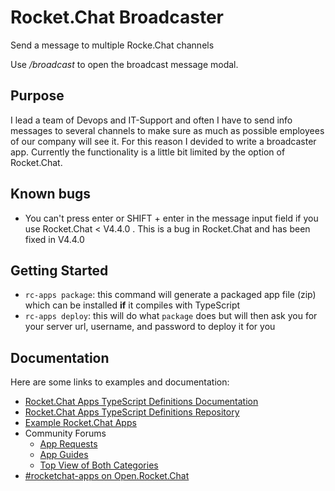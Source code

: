 # Rocket.Chat Broadcaster
Send a message to multiple Rocke.Chat channels

Use */broadcast* to open the broadcast message modal. 

## Purpose
I lead a team of Devops and IT-Support and often I have to send info messages to several channels to make sure as much as possible employees of our company will see it. For this reason I devided to write a broadcaster app. Currently the functionality is a little bit limited by the option of Rocket.Chat. 

## Known bugs
- You can't press enter or SHIFT + enter in the message input field if you use Rocket.Chat < V4.4.0 . This is a bug in Rocket.Chat and has been fixed in V4.4.0


## Getting Started

- `rc-apps package`: this command will generate a packaged app file (zip) which can be installed **if** it compiles with TypeScript
- `rc-apps deploy`: this will do what `package` does but will then ask you for your server url, username, and password to deploy it for you

## Documentation
Here are some links to examples and documentation:
- [Rocket.Chat Apps TypeScript Definitions Documentation](https://rocketchat.github.io/Rocket.Chat.Apps-engine/)
- [Rocket.Chat Apps TypeScript Definitions Repository](https://github.com/RocketChat/Rocket.Chat.Apps-engine)
- [Example Rocket.Chat Apps](https://github.com/graywolf336/RocketChatApps)
- Community Forums
  - [App Requests](https://forums.rocket.chat/c/rocket-chat-apps/requests)
  - [App Guides](https://forums.rocket.chat/c/rocket-chat-apps/guides)
  - [Top View of Both Categories](https://forums.rocket.chat/c/rocket-chat-apps)
- [#rocketchat-apps on Open.Rocket.Chat](https://open.rocket.chat/channel/rocketchat-apps)
